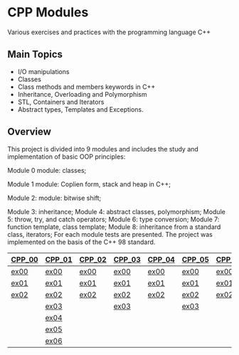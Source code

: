 # CPP Modules
Various exercises and practices with the programming language C++

## Main Topics

* I/O manipulations 
* Classes 
* Class methods and members keywords in C++ 
* Inheritance, Overloading and Polymorphism 
* STL, Containers and Iterators 
* Abstract types, Templates and Exceptions.

## Overview

This project is divided into 9 modules and includes the study and implementation of basic OOP principles:

Module 0 module: classes;

Module 1 module: Coplien form, stack and heap in C++;

Module 2: module: bitwise shift;

Module 3: inheritance;
Module 4: abstract classes, polymorphism;
Module 5: throw, try, and catch operators;
Module 6: type conversion;
Module 7: function template, class template;
Module 8: inheritance from a standard class, iterators;
For each module tests are presented. The project was implemented on the basis of the C++ 98 standard.


| [CPP_00](https://github.com/FVNRLS/cpp_modules/tree/main/CPP_00)    | [CPP_01](https://github.com/FVNRLS/cpp_modules/tree/main/CPP_01)    | [CPP_02](https://github.com/FVNRLS/cpp_modules/tree/main/CPP_02)    | [CPP_03](https://github.com/FVNRLS/cpp_modules/tree/main/CPP_03)    | [CPP_04](https://github.com/FVNRLS/cpp_modules/tree/main/CPP_04)    | [CPP_05](https://github.com/FVNRLS/cpp_modules/tree/main/CPP_05)    | [CPP_06](https://github.com/FVNRLS/cpp_modules/tree/main/CPP_06)    | [CPP_07](https://github.com/FVNRLS/cpp_modules/tree/main/CPP_07)    | [CPP_08](https://github.com/FVNRLS/cpp_modules/tree/main/CPP_08)    |
|---------------------------------------------------------------------|---------------------------------------------------------------------|---------------------------------------------------------------------|---------------------------------------------------------------------|---------------------------------------------------------------------|---------------------------------------------------------------------|---------------------------------------------------------------------|---------------------------------------------------------------------|---------------------------------------------------------------------|
| [ex00](https://github.com/FVNRLS/cpp_modules/tree/main/CPP_00/ex00) | [ex00](https://github.com/FVNRLS/cpp_modules/tree/main/CPP_01/ex00) | [ex00](https://github.com/FVNRLS/cpp_modules/tree/main/CPP_02/ex00) | [ex00](https://github.com/FVNRLS/cpp_modules/tree/main/CPP_03/ex00) | [ex00](https://github.com/FVNRLS/cpp_modules/tree/main/CPP_04/ex00) | [ex00](https://github.com/FVNRLS/cpp_modules/tree/main/CPP_05/ex00) | [ex00](https://github.com/FVNRLS/cpp_modules/tree/main/CPP_06/ex00) | [ex00](https://github.com/FVNRLS/cpp_modules/tree/main/CPP_07/ex00) | [ex00](https://github.com/FVNRLS/cpp_modules/tree/main/CPP_08/ex00) |
| [ex01](https://github.com/FVNRLS/cpp_modules/tree/main/CPP_00/ex01) | [ex01](https://github.com/FVNRLS/cpp_modules/tree/main/CPP_01/ex01) | [ex01](https://github.com/FVNRLS/cpp_modules/tree/main/CPP_02/ex01) | [ex01](https://github.com/FVNRLS/cpp_modules/tree/main/CPP_03/ex01) | [ex01](https://github.com/FVNRLS/cpp_modules/tree/main/CPP_04/ex01) | [ex01](https://github.com/FVNRLS/cpp_modules/tree/main/CPP_05/ex01) | [ex01](https://github.com/FVNRLS/cpp_modules/tree/main/CPP_06/ex01) | [ex01](https://github.com/FVNRLS/cpp_modules/tree/main/CPP_07/ex01) | [ex01](https://github.com/FVNRLS/cpp_modules/tree/main/CPP_08/ex01) |
| [ex02](https://github.com/FVNRLS/cpp_modules/tree/main/CPP_00/ex02) | [ex02](https://github.com/FVNRLS/cpp_modules/tree/main/CPP_01/ex02) | [ex02](https://github.com/FVNRLS/cpp_modules/tree/main/CPP_02/ex02) | [ex02](https://github.com/FVNRLS/cpp_modules/tree/main/CPP_03/ex02) | [ex02](https://github.com/FVNRLS/cpp_modules/tree/main/CPP_04/ex02) | [ex02](https://github.com/FVNRLS/cpp_modules/tree/main/CPP_05/ex02) | [ex02](https://github.com/FVNRLS/cpp_modules/tree/main/CPP_06/ex02) | [ex02](https://github.com/FVNRLS/cpp_modules/tree/main/CPP_07/ex02) | [ex02](https://github.com/FVNRLS/cpp_modules/tree/main/CPP_08/ex02) |
|                                                                     | [ex03](https://github.com/FVNRLS/cpp_modules/tree/main/CPP_01/ex03) |                                                                     | [ex03](https://github.com/FVNRLS/cpp_modules/tree/main/CPP_03/ex03) |                                                                     | [ex03](https://github.com/FVNRLS/cpp_modules/tree/main/CPP_05/ex03) |
|                                                                     | [ex04](https://github.com/FVNRLS/cpp_modules/tree/main/CPP_01/ex04) |
|                                                                     | [ex05](https://github.com/FVNRLS/cpp_modules/tree/main/CPP_01/ex05) |
|                                                                     | [ex06](https://github.com/FVNRLS/cpp_modules/tree/main/CPP_01/ex06) |



